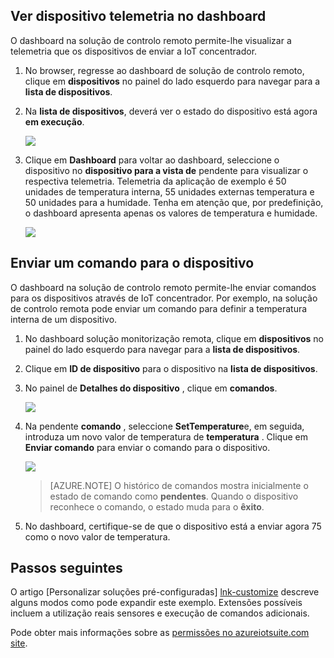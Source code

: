 ## <a name="view-device-telemetry-in-the-dashboard"></a>Ver dispositivo telemetria no dashboard

O dashboard na solução de controlo remoto permite-lhe visualizar a telemetria que os dispositivos de enviar a IoT concentrador.

1. No browser, regresse ao dashboard de solução de controlo remoto, clique em **dispositivos** no painel do lado esquerdo para navegar para a **lista de dispositivos**.

2. Na **lista de dispositivos**, deverá ver o estado do dispositivo está agora **em execução**.

    ![][18]

3. Clique em **Dashboard** para voltar ao dashboard, seleccione o dispositivo no **dispositivo para a vista de** pendente para visualizar o respectiva telemetria. Telemetria da aplicação de exemplo é 50 unidades de temperatura interna, 55 unidades externas temperatura e 50 unidades para a humidade. Tenha em atenção que, por predefinição, o dashboard apresenta apenas os valores de temperatura e humidade.

    ![][img-telemetry]

## <a name="send-a-command-to-your-device"></a>Enviar um comando para o dispositivo

O dashboard na solução de controlo remoto permite-lhe enviar comandos para os dispositivos através de IoT concentrador. Por exemplo, na solução de controlo remota pode enviar um comando para definir a temperatura interna de um dispositivo.

1. No dashboard solução monitorização remota, clique em **dispositivos** no painel do lado esquerdo para navegar para a **lista de dispositivos**.

2. Clique em **ID de dispositivo** para o dispositivo na **lista de dispositivos**.

3. No painel de **Detalhes do dispositivo** , clique em **comandos**.

    ![][13]

4. Na pendente **comando** , seleccione **SetTemperature**e, em seguida, introduza um novo valor de temperatura de **temperatura** . Clique em **Enviar comando** para enviar o comando para o dispositivo.

    ![][14]

    > [AZURE.NOTE] O histórico de comandos mostra inicialmente o estado de comando como **pendentes**. Quando o dispositivo reconhece o comando, o estado muda para o **êxito**.

5. No dashboard, certifique-se de que o dispositivo está a enviar agora 75 como o novo valor de temperatura.

## <a name="next-steps"></a>Passos seguintes

O artigo [Personalizar soluções pré-configuradas] [ lnk-customize] descreve alguns modos como pode expandir este exemplo. Extensões possíveis incluem a utilização reais sensores e execução de comandos adicionais.

Pode obter mais informações sobre as [permissões no azureiotsuite.com site][lnk-permissions].

[13]: ./media/iot-suite-visualize-connecting/suite4.png
[14]: ./media/iot-suite-visualize-connecting/suite7-1.png
[18]: ./media/iot-suite-visualize-connecting/suite10.png
[img-telemetry]: ./media/iot-suite-visualize-connecting/telemetry.png
[lnk-customize]: ../articles/iot-suite/iot-suite-guidance-on-customizing-preconfigured-solutions.md
[lnk-permissions]: ../articles/iot-suite/iot-suite-permissions.md
